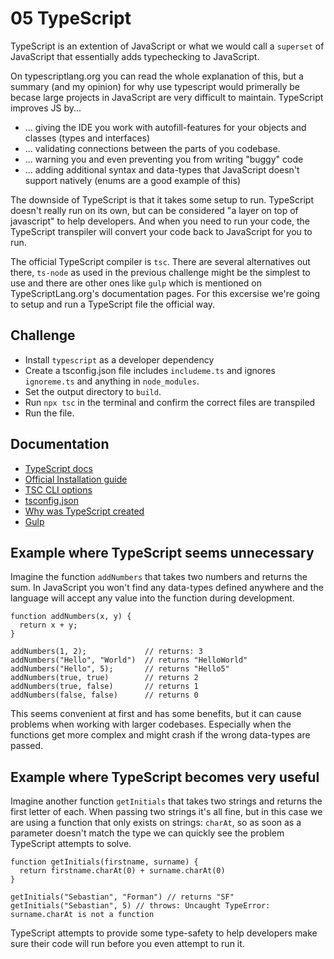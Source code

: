 # 05 TypeScript

TypeScript is an extention of JavaScript or what we would call a `superset` of JavaScript that essentially adds typechecking to JavaScript.

On typescriptlang.org you can read the whole explanation of this, but a summary (and my opinion) for why use typescript would primerally be becase large projects in JavaScript are very difficult to maintain. TypeScript improves JS by...

- ... giving the IDE you work with autofill-features for your objects and classes (types and interfaces)
- ... validating connections between the parts of you codebase.
- ... warning you and even preventing you from writing "buggy" code
- ... adding additional syntax and data-types that JavaScript doesn't support natively (enums are a good example of this)

The downside of TypeScript is that it takes some setup to run. TypeScript doesn't really run on its own, but can be considered "a layer on top of javascript" to help developers. And when you need to run your code, the TypeScript transpiler will convert your code back to JavaScript for you to run.

The official TypeScript compiler is `tsc`. There are several alternatives out there, `ts-node` as used in the previous challenge might be the simplest to use and there are other ones like `gulp` which is mentioned on TypeScriptLang.org's documentation pages. For this excersise we're going to setup and run a TypeScript file the official way.

## Challenge

- Install `typescript` as a developer dependency
- Create a tsconfig.json file includes `includeme.ts` and ignores `ignoreme.ts` and anything in `node_modules`.
- Set the output directory to `build`.
- Run `npx tsc` in the terminal and confirm the correct files are transpiled
- Run the file.

## Documentation

- [TypeScript docs](https://www.typescriptlang.org/)
- [Official Installation guide](https://www.typescriptlang.org/download)
- [TSC CLI options](https://www.typescriptlang.org/docs/handbook/compiler-options.html#handbook-content)
- [tsconfig.json](https://www.typescriptlang.org/tsconfig)
- [Why was TypeScript created](https://www.typescriptlang.org/why-create-typescript)
- [Gulp](https://www.typescriptlang.org/docs/handbook/gulp.html)

## Example where TypeScript seems unnecessary

Imagine the function `addNumbers` that takes two numbers and returns the sum.
In JavaScript you won't find any data-types defined anywhere and the language will accept any value into the function during development.

```
function addNumbers(x, y) {
  return x + y;
}

addNumbers(1, 2);             // returns: 3
addNumbers("Hello", "World")  // returns "HelloWorld"
addNumbers("Hello", 5);       // returns "Hello5"
addNumbers(true, true)        // returns 2
addNumbers(true, false)       // returns 1
addNumbers(false, false)      // returns 0
```

This seems convenient at first and has some benefits, but it can cause problems when working with larger codebases. Especially when the functions get more complex and might crash if the wrong data-types are passed.

## Example where TypeScript becomes very useful

Imagine another function `getInitials` that takes two strings and returns the first letter of each. When passing two strings it's all fine, but in this case we are using a function that only exists on strings: `charAt`, so as soon as a parameter doesn't match the type we can quickly see the problem TypeScript attempts to solve.

```
function getInitials(firstname, surname) {
  return firstname.charAt(0) + surname.charAt(0)
}

getInitials("Sebastian", "Forman") // returns "SF"
getInitials("Sebastian", 5) // throws: Uncaught TypeError: surname.charAt is not a function
```

TypeScript attempts to provide some type-safety to help developers make sure their code will run before you even attempt to run it.
